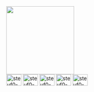 <div>
   <img height="180em" src="https://github-readme-stats.vercel.app/api?username=steuf0&show_icons=true&theme=tokyonight"/>
  </div>
  
  <div>
   <img align="center" alt="steuf0-html" height="30" width="40" src="https://cdn.jsdelivr.net/gh/devicons/devicon/icons/html5/html5-original.svg"/>
   <img align="center" alt="steuf0-html" height="30" width="40" src="https://cdn.jsdelivr.net/gh/devicons/devicon/icons/css3/css3-original.svg"/>
   <img align="center" alt="steuf0-html" height="30" width="40" src="https://cdn.jsdelivr.net/gh/devicons/devicon/icons/javascript/javascript-original.svg"/>
   <img align="center" alt="steuf0-html" height="30" width="40" src="https://cdn.jsdelivr.net/gh/devicons/devicon/icons/html5/html5-original.svg"/>
   <img align="center" alt="steuf0-html" height="30" width="40" src="https://cdn.jsdelivr.net/gh/devicons/devicon/icons/react/react-original.svg"/>
   </div>

<!--
**steuf0/steuf0** is a ✨ _special_ ✨ repository because its `README.md` (this file) appears on your GitHub profile.

Here are some ideas to get you started:

- 🔭 I’m currently working on ...
- 🌱 I’m currently learning ...
- 👯 I’m looking to collaborate on ...
- 🤔 I’m looking for help with ...
- 💬 Ask me about ...
- 📫 How to reach me: ...
- 😄 Pronouns: ...
- ⚡ Fun fact: ...
-->

